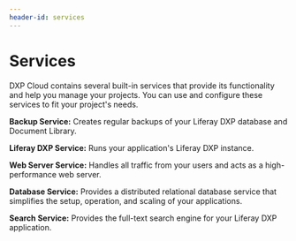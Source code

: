 ```yaml
---
header-id: services
---
```


# Services

DXP Cloud contains several built-in services that provide its functionality and 
help you manage your projects. You can use and configure these services to fit 
your project's needs. 

**Backup Service:** Creates regular backups of your Liferay DXP database and 
Document Library. 

**Liferay DXP Service:** Runs your application's Liferay DXP instance. 

**Web Server Service:** Handles all traffic from your users and acts as a 
high-performance web server. 

**Database Service:** Provides a distributed relational database service that 
simplifies the setup, operation, and scaling of your applications. 

**Search Service:** Provides the full-text search engine for your Liferay DXP 
application. 
